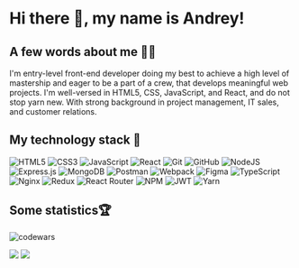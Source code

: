 
<h1 align="left">Hi there 👋, my name is Andrey!</h1>

## A few words about me 👨‍💻  

I'm entry-level front-end developer doing my best to achieve a high level of mastership and eager to be a part of a crew, that develops meaningful web projects.  I'm well-versed in HTML5, СSS, JavaScript, and React, and do not stop yarn new.  With strong background in project management, IT sales, and customer relations.


  
## My technology stack 🤺  

![HTML5](https://img.shields.io/badge/html5-%23E34F26.svg?style=for-the-badge&logo=html5&logoColor=white) 
![CSS3](https://img.shields.io/badge/css3-%231572B6.svg?style=for-the-badge&logo=css3&logoColor=white) 
![JavaScript](https://img.shields.io/badge/javascript-%23323330.svg?style=for-the-badge&logo=javascript&logoColor=%23F7DF1E) 
![React](https://img.shields.io/badge/react-%2320232a.svg?style=for-the-badge&logo=react&logoColor=%2361DAFB) 
![Git](https://img.shields.io/badge/git-%23F05033.svg?style=for-the-badge&logo=git&logoColor=white) 
![GitHub](https://img.shields.io/badge/github-%23121011.svg?style=for-the-badge&logo=github&logoColor=white) 
![NodeJS](https://img.shields.io/badge/node.js-6DA55F?style=for-the-badge&logo=node.js&logoColor=white) 
![Express.js](https://img.shields.io/badge/express.js-%23404d59.svg?style=for-the-badge&logo=express&logoColor=%2361DAFB) 
![MongoDB](https://img.shields.io/badge/MongoDB-%234ea94b.svg?style=for-the-badge&logo=mongodb&logoColor=white) 
![Postman](https://img.shields.io/badge/Postman-FF6C37?style=for-the-badge&logo=postman&logoColor=white) 
![Webpack](https://img.shields.io/badge/webpack-%238DD6F9.svg?style=for-the-badge&logo=webpack&logoColor=black)
![Figma](https://img.shields.io/badge/figma-%23F24E1E.svg?style=for-the-badge&logo=figma&logoColor=white)
![TypeScript](https://img.shields.io/badge/typescript-%23007ACC.svg?style=for-the-badge&logo=typescript&logoColor=white)
![Nginx](https://img.shields.io/badge/nginx-%23009639.svg?style=for-the-badge&logo=nginx&logoColor=white)
![Redux](https://img.shields.io/badge/redux-%23593d88.svg?style=for-the-badge&logo=redux&logoColor=white)
![React Router](https://img.shields.io/badge/React_Router-CA4245?style=for-the-badge&logo=react-router&logoColor=white)
![NPM](https://img.shields.io/badge/NPM-%23000000.svg?style=for-the-badge&logo=npm&logoColor=white)
![JWT](https://img.shields.io/badge/JWT-black?style=for-the-badge&logo=JSON%20web%20tokens)
![Yarn](https://img.shields.io/badge/yarn-%232C8EBB.svg?style=for-the-badge&logo=yarn&logoColor=white)




## Some statistics🏆 

![codewars](https://www.codewars.com/users/Dreusus/badges/large?theme=light)

![](http://github-profile-summary-cards.vercel.app/api/cards/repos-per-language?username=vn7n24fzkq&theme=default) ![](http://github-profile-summary-cards.vercel.app/api/cards/most-commit-language?username=vn7n24fzkq&theme=default)
